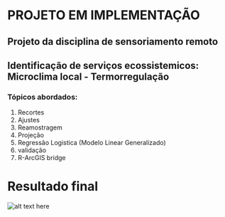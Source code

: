 # PROJETO EM IMPLEMENTAÇÃO
## Projeto da disciplina de sensoriamento remoto
## Identificação de serviços ecossistemicos: Microclima local - Termorregulação
### Tópicos abordados:
1. Recortes
2. Ajustes
3. Reamostragem
4. Projeção
6. Regressão Logistica (Modelo Linear Generalizado) 
7. validação
8. R-ArcGIS bridge
# Resultado final
![alt text here](prob_map.jpg)
